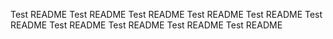 Test README
Test README
Test README
Test README
Test README
Test README
Test README
Test README
Test README
Test README
